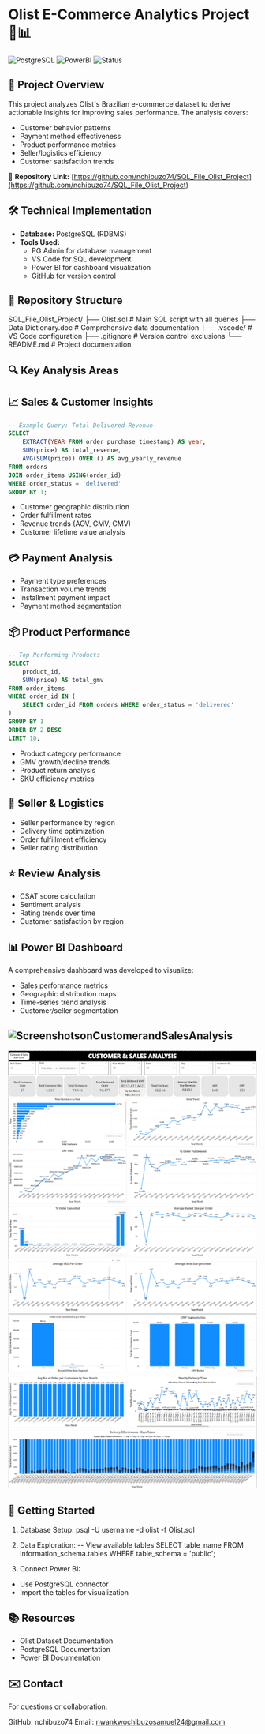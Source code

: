 # Olist E-Commerce Analytics Project 🛒📊

![PostgreSQL](https://img.shields.io/badge/PostgreSQL-13%2B-blue?logo=postgresql&logoColor=white)
![PowerBI](https://img.shields.io/badge/Visualization-Power_BI-yellow?logo=powerbi)
![Status](https://img.shields.io/badge/Status-Completed-success)

## 📌 Project Overview
This project analyzes Olist's Brazilian e-commerce dataset to derive actionable insights for improving sales performance. The analysis covers:
- Customer behavior patterns
- Payment method effectiveness
- Product performance metrics
- Seller/logistics efficiency
- Customer satisfaction trends

🔗 **Repository Link:** [https://github.com/nchibuzo74/SQL_File_Olist_Project](https://github.com/nchibuzo74/SQL_File_Olist_Project)

## 🛠️ Technical Implementation
- **Database:** PostgreSQL (RDBMS)
- **Tools Used:**
  - PG Admin for database management
  - VS Code for SQL development
  - Power BI for dashboard visualization
  - GitHub for version control

## 📂 Repository Structure
SQL_File_Olist_Project/
├── Olist.sql # Main SQL script with all queries
├── Data Dictionary.doc # Comprehensive data documentation
├── .vscode/ # VS Code configuration
├── .gitignore # Version control exclusions
└── README.md # Project documentation


## 🔍 Key Analysis Areas

## 📈 Sales & Customer Insights

```sql
-- Example Query: Total Delivered Revenue
SELECT 
    EXTRACT(YEAR FROM order_purchase_timestamp) AS year,
    SUM(price) AS total_revenue,
    AVG(SUM(price)) OVER () AS avg_yearly_revenue
FROM orders
JOIN order_items USING(order_id)
WHERE order_status = 'delivered'
GROUP BY 1;
```

- Customer geographic distribution
- Order fulfillment rates
- Revenue trends (AOV, GMV, CMV)
- Customer lifetime value analysis

## 💳 Payment Analysis
- Payment type preferences
- Transaction volume trends
- Installment payment impact
- Payment method segmentation

## 📦 Product Performance

```sql
-- Top Performing Products
SELECT 
    product_id,
    SUM(price) AS total_gmv
FROM order_items
WHERE order_id IN (
    SELECT order_id FROM orders WHERE order_status = 'delivered'
)
GROUP BY 1
ORDER BY 2 DESC
LIMIT 10;
```

- Product category performance
- GMV growth/decline trends
- Product return analysis
- SKU efficiency metrics

## 🚚 Seller & Logistics
- Seller performance by region
- Delivery time optimization
- Order fulfillment efficiency
- Seller rating distribution

## ⭐ Review Analysis
- CSAT score calculation
- Sentiment analysis
- Rating trends over time
- Customer satisfaction by region

## 📊 Power BI Dashboard
A comprehensive dashboard was developed to visualize:

- Sales performance metrics
- Geographic distribution maps
- Time-series trend analysis
- Customer/seller segmentation

## ![ScreenshotsonCustomerandSalesAnalysis](https://img.shields.io/badge/Screenshots-Customer-and-Sales-Analysis)
![alt text](image.png)
![alt text](image-1.png)
![alt text](image-2.png)
![alt text](image-3.png)


## 🚀 Getting Started
1. Database Setup:
psql -U username -d olist -f Olist.sql

2. Data Exploration:
-- View available tables
SELECT table_name 
FROM information_schema.tables
WHERE table_schema = 'public';

3. Connect Power BI:
- Use PostgreSQL connector
- Import the tables for visualization


## 📚 Resources
- Olist Dataset Documentation
- PostgreSQL Documentation
- Power BI Documentation

## ✉️ Contact
For questions or collaboration:

GitHub: nchibuzo74
Email: nwankwochibuzosamuel24@gmail.com